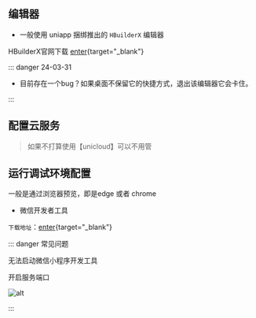 ## 编辑器

- 一般使用 uniapp 捆绑推出的 `HBuilderX` 编辑器

HBuilderX官网下载 [enter](https://www.dcloud.io/hbuilderx.html){target="_blank"}  

::: danger <Badge type='warning'>24-03-31</Badge>

- 目前存在一个bug？如果桌面不保留它的快捷方式，退出该编辑器它会卡住。

:::

## 配置云服务

> 如果不打算使用【unicloud】可以不用管


## 运行调试环境配置




一般是通过浏览器预览，即是edge 或者 chrome



- 微信开发者工具

`下载地址`：[enter](https://developers.weixin.qq.com/miniprogram/dev/devtools/download.html){target="_blank"}

::: danger <Badge type='warning'>常见问题</Badge>

无法启动微信小程序开发工具

开启服务端口

![alt](/image/202411121332.png)

:::



